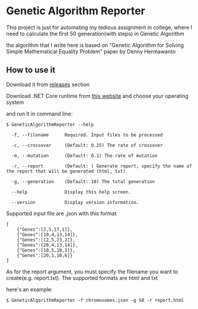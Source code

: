 # Genetic Algorithm Reporter

This project is just for automating my tedious assignment in college, where I need to calculate the first 50 generation(with steps) in Genetic Algorithm

the algorithm that I write here is based on "Genetic Algorithm for Solving Simple Mathematical Equality Problem" paper by Denny Hermawanto

## How to use it
Download it from [releases](https://github.com/mfaizudd/GeneticAlgorithmReporter/releases "releases") section

Download .NET Core runtime from [this website](https://dotnet.microsoft.com/download/dotnet-core/3.1 "dotnet") and choose your operating system

and run it in command line:
```
$ GeneticAlgorithmReporter --help

  -f, --filename      Required. Input files to be processed

  -c, --crossover     (Default: 0.25) The rate of crossover

  -m, --mutation      (Default: 0.1) The rate of mutation

  -r, --report        (Default: ) Generate report, specify the name of the report that will be generated (html, txt)

  -g, --generation    (Default: 10) The total generation

  --help              Display this help screen.

  --version           Display version information.
```

Supported input file are .json with this format
```
[
    {"Genes":[2,5,17,1]},
    {"Genes":[10,4,13,14]},
    {"Genes":[12,5,23,2]},
    {"Genes":[20,4,13,14]},
    {"Genes":[10,5,18,3]},
    {"Genes":[20,1,10,6]}
]
```

As for the report argument, you must specify the filename you want to create(e.g. report.txt). The supported formats are html and txt

here's an example:
```
$ GeneticAlgorithmReporter -f chromosomes.json -g 50 -r report.html
```
